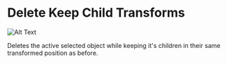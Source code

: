 # Delete Keep Child Transforms

![Alt Text](../gifs/maybe.gif)

Deletes the active selected object while keeping it's children in their same transformed position as before.
